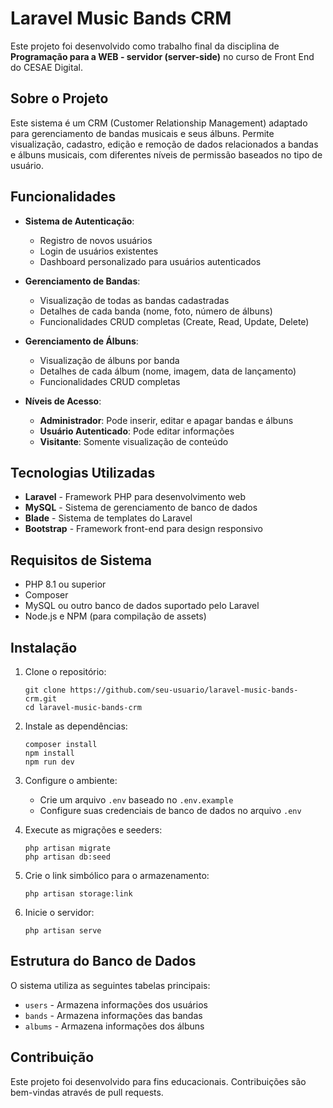 # Laravel Music Bands CRM

Este projeto foi desenvolvido como trabalho final da disciplina de **Programação para a WEB - servidor (server-side)** no curso de Front End do CESAE Digital.

## Sobre o Projeto

Este sistema é um CRM (Customer Relationship Management) adaptado para gerenciamento de bandas musicais e seus álbuns. Permite visualização, cadastro, edição e remoção de dados relacionados a bandas e álbuns musicais, com diferentes níveis de permissão baseados no tipo de usuário.

## Funcionalidades

- **Sistema de Autenticação**:
  - Registro de novos usuários
  - Login de usuários existentes
  - Dashboard personalizado para usuários autenticados

- **Gerenciamento de Bandas**:
  - Visualização de todas as bandas cadastradas
  - Detalhes de cada banda (nome, foto, número de álbuns)
  - Funcionalidades CRUD completas (Create, Read, Update, Delete)

- **Gerenciamento de Álbuns**:
  - Visualização de álbuns por banda
  - Detalhes de cada álbum (nome, imagem, data de lançamento)
  - Funcionalidades CRUD completas

- **Níveis de Acesso**:
  - **Administrador**: Pode inserir, editar e apagar bandas e álbuns
  - **Usuário Autenticado**: Pode editar informações
  - **Visitante**: Somente visualização de conteúdo

## Tecnologias Utilizadas

- **Laravel** - Framework PHP para desenvolvimento web
- **MySQL** - Sistema de gerenciamento de banco de dados
- **Blade** - Sistema de templates do Laravel
- **Bootstrap** - Framework front-end para design responsivo

## Requisitos de Sistema

- PHP 8.1 ou superior
- Composer
- MySQL ou outro banco de dados suportado pelo Laravel
- Node.js e NPM (para compilação de assets)

## Instalação

1. Clone o repositório:
   ```
   git clone https://github.com/seu-usuario/laravel-music-bands-crm.git
   cd laravel-music-bands-crm
   ```

2. Instale as dependências:
   ```
   composer install
   npm install
   npm run dev
   ```

3. Configure o ambiente:
   - Crie um arquivo `.env` baseado no `.env.example`
   - Configure suas credenciais de banco de dados no arquivo `.env`

4. Execute as migrações e seeders:
   ```
   php artisan migrate
   php artisan db:seed
   ```

5. Crie o link simbólico para o armazenamento:
   ```
   php artisan storage:link
   ```

6. Inicie o servidor:
   ```
   php artisan serve
   ```

## Estrutura do Banco de Dados

O sistema utiliza as seguintes tabelas principais:
- `users` - Armazena informações dos usuários
- `bands` - Armazena informações das bandas
- `albums` - Armazena informações dos álbuns

## Contribuição

Este projeto foi desenvolvido para fins educacionais. Contribuições são bem-vindas através de pull requests.
